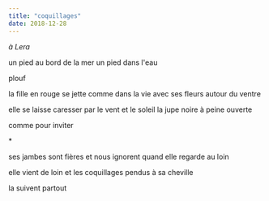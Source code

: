 ```yaml
---
title: "coquillages"
date: 2018-12-28
---
```


*à Lera*

un pied au bord de la mer
un pied dans l'eau

plouf

la fille en rouge se jette comme dans la vie
avec ses fleurs autour du ventre

elle se laisse caresser par le vent et le soleil
la jupe noire à peine ouverte

comme pour inviter

\*

ses jambes sont fières
et nous ignorent
quand elle regarde au loin

elle vient de loin
et les coquillages pendus à sa cheville

la suivent partout
